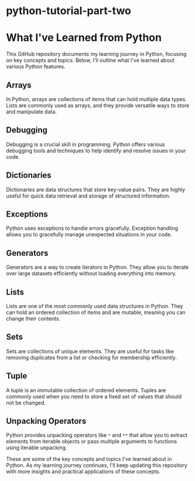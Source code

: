 # python-tutorial-part-two

# What I've Learned from Python

This GitHub repository documents my learning journey in Python, focusing on key concepts and topics. Below, I'll outline what I've learned about various Python features.

## Arrays

In Python, arrays are collections of items that can hold multiple data types. Lists are commonly used as arrays, and they provide versatile ways to store and manipulate data.

## Debugging

Debugging is a crucial skill in programming. Python offers various debugging tools and techniques to help identify and resolve issues in your code.

## Dictionaries

Dictionaries are data structures that store key-value pairs. They are highly useful for quick data retrieval and storage of structured information.

## Exceptions

Python uses exceptions to handle errors gracefully. Exception handling allows you to gracefully manage unexpected situations in your code.

## Generators

Generators are a way to create iterators in Python. They allow you to iterate over large datasets efficiently without loading everything into memory.

## Lists

Lists are one of the most commonly used data structures in Python. They can hold an ordered collection of items and are mutable, meaning you can change their contents.

## Sets

Sets are collections of unique elements. They are useful for tasks like removing duplicates from a list or checking for membership efficiently.

## Tuple

A tuple is an immutable collection of ordered elements. Tuples are commonly used when you need to store a fixed set of values that should not be changed.

## Unpacking Operators

Python provides unpacking operators like `*` and `**` that allow you to extract elements from iterable objects or pass multiple arguments to functions using iterable unpacking.

These are some of the key concepts and topics I've learned about in Python. As my learning journey continues, I'll keep updating this repository with more insights and practical applications of these concepts.
